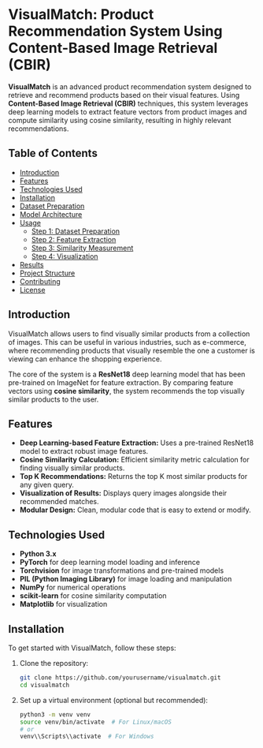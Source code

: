 # VisualMatch: Product Recommendation System Using Content-Based Image Retrieval (CBIR)

**VisualMatch** is an advanced product recommendation system designed to retrieve and recommend products based on their visual features. Using **Content-Based Image Retrieval (CBIR)** techniques, this system leverages deep learning models to extract feature vectors from product images and compute similarity using cosine similarity, resulting in highly relevant recommendations.

## Table of Contents
- [Introduction](#introduction)
- [Features](#features)
- [Technologies Used](#technologies-used)
- [Installation](#installation)
- [Dataset Preparation](#dataset-preparation)
- [Model Architecture](#model-architecture)
- [Usage](#usage)
  - [Step 1: Dataset Preparation](#step-1-dataset-preparation)
  - [Step 2: Feature Extraction](#step-2-feature-extraction)
  - [Step 3: Similarity Measurement](#step-3-similarity-measurement)
  - [Step 4: Visualization](#step-4-visualization)
- [Results](#results)
- [Project Structure](#project-structure)
- [Contributing](#contributing)
- [License](#license)

## Introduction
VisualMatch allows users to find visually similar products from a collection of images. This can be useful in various industries, such as e-commerce, where recommending products that visually resemble the one a customer is viewing can enhance the shopping experience.

The core of the system is a **ResNet18** deep learning model that has been pre-trained on ImageNet for feature extraction. By comparing feature vectors using **cosine similarity**, the system recommends the top visually similar products to the user.

## Features
- **Deep Learning-based Feature Extraction:** Uses a pre-trained ResNet18 model to extract robust image features.
- **Cosine Similarity Calculation:** Efficient similarity metric calculation for finding visually similar products.
- **Top K Recommendations:** Returns the top K most similar products for any given query.
- **Visualization of Results:** Displays query images alongside their recommended matches.
- **Modular Design:** Clean, modular code that is easy to extend or modify.

## Technologies Used
- **Python 3.x**
- **PyTorch** for deep learning model loading and inference
- **Torchvision** for image transformations and pre-trained models
- **PIL (Python Imaging Library)** for image loading and manipulation
- **NumPy** for numerical operations
- **scikit-learn** for cosine similarity computation
- **Matplotlib** for visualization

## Installation

To get started with VisualMatch, follow these steps:

1. Clone the repository:
   ```bash
   git clone https://github.com/yourusername/visualmatch.git
   cd visualmatch
2. Set up a virtual environment (optional but recommended):
   ```bash
   python3 -m venv venv
   source venv/bin/activate  # For Linux/macOS
   # or
   venv\\Scripts\\activate  # For Windows
